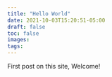 ```yaml
---
title: "Hello World"
date: 2021-10-03T15:20:51-05:00
draft: false
toc: false
images:
tags:
---
```

First post on this site, Welcome!
